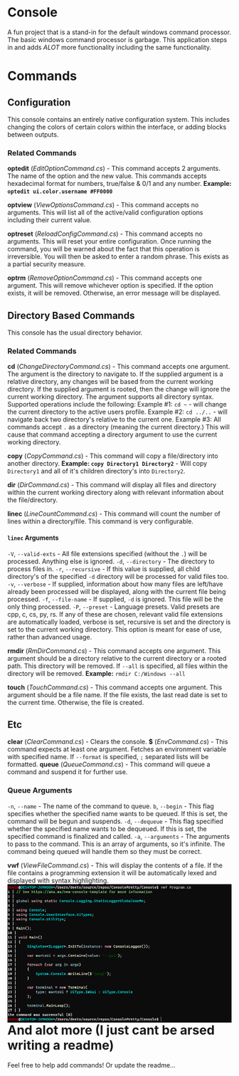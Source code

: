 # Console
A fun project that is a stand-in for the default windows command processor.
The basic windows command processor is garbage. This application steps in and adds *ALOT* more
functionality including the same functionality. 
# Commands

## Configuration
This console contains an entirely native configuration system. This includes changing the colors of certain
colors within the interface, or adding blocks between outputs.
### Related Commands
**optedit** (*EditOptionCommand.cs*) - This command accepts 2 arguments. The name of the option and the new value. This commands accepts hexadecimal format for numbers, true/false & 0/1 and any number.
**Example: `optedit ui.color.username #FF0000`**

**optview** (*ViewOptionsCommand.cs*) - This command accepts no arguments. This will list all of the active/valid configuration options including their current value.

**optreset** (*ReloadConfigCommand.cs*) - This command accepts no arguments. This will reset your entire configuration. Once running the command, you will be warned about the fact that this operation is irreversible.
You will then be asked to enter a random phrase. This exists as a partial security measure.

**optrm** (*RemoveOptionCommand.cs*) - This command accepts one argument. This will remove whichever option is specified. If the option exists, it will be removed. Otherwise, an error message will be displayed.

## Directory Based Commands
This console has the usual directory behavior.
### Related Commands
**cd** (*ChangeDirectoryCommand.cs*) - This command accepts one argument. The argument is the directory to navigate to. If the supplied argument is a relative directory, any changes will be based from the current working directory. If the supplied argument is rooted, then the change will ignore the current working directory. The argument supports all directory syntax. Supported operations include the following:
Example #1: `cd ~` - will change the current directory to the active users profile.
Example #2: `cd ../..` - will navigate back two directory's relative to the current one.
Example #3: All commands accept `.` as a directory (meaning the current directory.) This will cause that command accepting a directory argument to use the current working directory. 

**copy** (*CopyCommand.cs*) - This command will copy a file/directory into another directory.
**Example: `copy Directory1 Directory2`** - Will copy `Directory1` and all of it's children directory's into `Directory2`.

**dir** (*DirCommand.cs*) - This command will display all files and directory within the current working directory along with relevant information about the file/directory.

**linec** (*LineCountCommand.cs*) - This command will count the number of lines within a directory/file. This command is very configurable.
#### `linec` Arguments
`-V`, `--valid-exts` - All file extensions specified (without the `.`) will be processed. Anything else is ignored.
`-d`, `--directory` - The directory to process files in.
`-r`, `--recursive` - If this value is supplied, all child directory's of the specified `-d` directory will be processed for valid files too.
`-v`, `--verbose` - If supplied, information about how many files are left/have already been processed will be displayed, along with the current file being processed.
`-f`, `--file-name` - If supplied, `-d` is ignored. This file will be the only thing processed.
`-P`, `--preset` - Language presets. Valid presets are cpp, c, cs, py, rs. If any of these are chosen, relevant valid file extensions are automatically loaded, verbose is set, recursive is set and the directory is set to the current working directory. This option is meant for ease of use, rather than advanced usage.

**rmdir** (*RmDirCommand.cs*) - This command accepts one argument. This argument should be a directory relative to the current directory or a rooted path. This directory will be removed. If `--all` is specified, all files within the directory will be removed.
**Example:** `rmdir C:/Windows --all`

 **touch** (*TouchCommand.cs*) - This command accepts one argument. This argument should be a file name. If the file exists, the last read date is set to the current time. Otherwise, the file is created.

## Etc
**clear** (*ClearCommand.cs*) - Clears the console.
**$** (*EnvCommand.cs*) - This command expects at least one argument. Fetches an environment variable with specified name. If `--format` is specified, `;` separated lists will be formatted.
**queue** (*QueueCommand.cs*) - This command will queue a command and suspend it for further use.
### Queue Arguments
`-n`, `--name` - The name of the command to queue.
`b`, `--begin` - This flag specifies whether the specified name wants to be queued. If this is set, the command will be begun and suspends.
`-d`, `--dequeue` - This flag specified whether the specified name wants to be dequeued. If this is set, the specified command is finalized and called.
`-a`, `--arguments` - The arguments to pass to the command. This is an array of arguments, so it's infinite. The command being queued will handle them so they must be correct.

**vwf** (*ViewFileCommand.cs*) - This will display the contents of a file. If the file contains a programming extension it will be automatically lexed and displayed with syntax highlighting.
<img src="https://github.com/deetonn/Console/blob/master/Console/Images/ViewFileCommand_Example_ss.png"  
alt="Image of the syntax highlighting"  
style="float: left; margin-right: 10px;" />

# And alot more (I just cant be arsed writing a readme)
Feel free to help add commands! Or update the readme...
